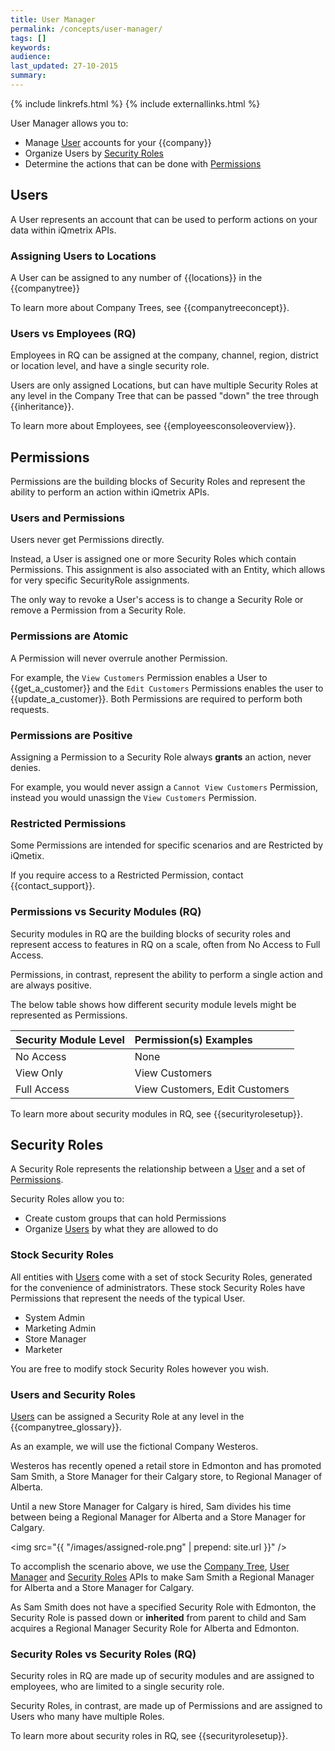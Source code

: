 ```yaml
---
title: User Manager
permalink: /concepts/user-manager/
tags: []
keywords: 
audience: 
last_updated: 27-10-2015
summary: 
---
```


{% include linkrefs.html %}
{% include externallinks.html %}

User Manager allows you to:

* Manage [User](#users) accounts for your {{company}}
* Organize Users by [Security Roles](#security-roles)
* Determine the actions that can be done with [Permissions](#permissions)

## Users

A User represents an account that can be used to perform actions on your data within iQmetrix APIs. 

### Assigning Users to Locations

A User can be assigned to any number of {{locations}} in the {{companytree}}

To learn more about Company Trees, see {{companytreeconcept}}.

### Users vs Employees (RQ)

Employees in RQ can be assigned at the company, channel, region, district or location level, and have a single security role.

Users are only assigned Locations, but can have multiple Security Roles at any level in the Company Tree that can be passed "down" the tree through {{inheritance}}. 

To learn more about Employees, see {{employeesconsoleoverview}}.

## Permissions

Permissions are the building blocks of Security Roles and represent the ability to perform an action within iQmetrix APIs. 

### Users and Permissions

Users never get Permissions directly. 

Instead, a User is assigned one or more Security Roles which contain Permissions. This assignment is also associated with an Entity, which allows for very specific SecurityRole assignments.

The only way to revoke a User's access is to change a Security Role or remove a Permission from a Security Role.

### Permissions are Atomic

A Permission will never overrule another Permission.

For example, the `View Customers` Permission enables a User to {{get_a_customer}} and the `Edit Customers` Permissions enables the user to {{update_a_customer}}. Both Permissions are required to perform both requests.

### Permissions are Positive

Assigning a Permission to a Security Role always **grants** an action, never denies. 

For example, you would never assign a `Cannot View Customers` Permission, instead you would unassign the `View Customers` Permission.

### Restricted Permissions

Some Permissions are intended for specific scenarios and are Restricted by iQmetix.

If you require access to a Restricted Permission, contact {{contact_support}}.

### Permissions vs Security Modules (RQ)

Security modules in RQ are the building blocks of security roles and represent access to features in RQ on a scale, often from No Access to Full Access.

Permissions, in contrast, represent the ability to perform a single action and are always positive. 

The below table shows how different security module levels might be represented as Permissions.

| Security Module Level | Permission(s) Examples |
|:----------------------|:-----------------------|
| No Access | None |
| View Only | View Customers |
| Full Access | View Customers, Edit Customers |

To learn more about security modules in RQ, see {{securityrolesetup}}.

## Security Roles

A Security Role represents the relationship between a [User](#users) and a set of [Permissions](#permissions).

Security Roles allow you to:

* Create custom groups that can hold Permissions 
* Organize [Users](#users) by what they are allowed to do

### Stock Security Roles

All entities with [Users](#users) come with a set of stock Security Roles, generated for the convenience of administrators. These stock Security Roles have Permissions that represent the needs of the typical User.

* System Admin
* Marketing Admin
* Store Manager
* Marketer

You are free to modify stock Security Roles however you wish.

### Users and Security Roles

[Users](#users) can be assigned a Security Role at any level in the {{companytree_glossary}}.

As an example, we will use the fictional Company Westeros. 

Westeros has recently opened a retail store in Edmonton and has promoted Sam Smith, a Store Manager for their Calgary store, to Regional Manager of Alberta.

Until a new Store Manager for Calgary is hired, Sam divides his time between being a Regional Manager for Alberta and a Store Manager for Calgary.

<img src="{{ "/images/assigned-role.png" | prepend: site.url }}" />

To accomplish the scenario above, we use the [Company Tree](/api/company-tree), [User Manager](/api/user-manager) and [Security Roles](/api/security-roles) APIs to make Sam Smith a Regional Manager for Alberta and a Store Manager for Calgary. 

As Sam Smith does not have a specified Security Role with Edmonton, the Security Role is passed down or **inherited** from parent to child and Sam acquires a Regional Manager Security Role for Alberta and Edmonton.

### Security Roles vs Security Roles (RQ)

Security roles in RQ are made up of security modules and are assigned to employees, who are limited to a single security role.

Security Roles, in contrast, are made up of Permissions and are assigned to Users who many have multiple Roles.

To learn more about security roles in RQ, see {{securityrolesetup}}.